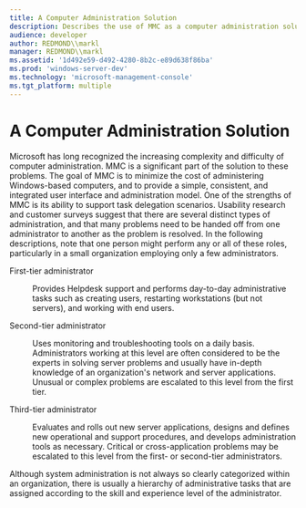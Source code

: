 ```yaml
---
title: A Computer Administration Solution
description: Describes the use of MMC as a computer administration solution.
audience: developer
author: REDMOND\\markl
manager: REDMOND\\markl
ms.assetid: '1d492e59-d492-4280-8b2c-e89d638f86ba'
ms.prod: 'windows-server-dev'
ms.technology: 'microsoft-management-console'
ms.tgt_platform: multiple
---
```


# A Computer Administration Solution

Microsoft has long recognized the increasing complexity and difficulty of computer administration. MMC is a significant part of the solution to these problems. The goal of MMC is to minimize the cost of administering Windows-based computers, and to provide a simple, consistent, and integrated user interface and administration model. One of the strengths of MMC is its ability to support task delegation scenarios. Usability research and customer surveys suggest that there are several distinct types of administration, and that many problems need to be handed off from one administrator to another as the problem is resolved. In the following descriptions, note that one person might perform any or all of these roles, particularly in a small organization employing only a few administrators.

<dl> <dt>

<span id="First-tier_administrator"></span><span id="first-tier_administrator"></span><span id="FIRST-TIER_ADMINISTRATOR"></span>First-tier administrator
</dt> <dd>

Provides Helpdesk support and performs day-to-day administrative tasks such as creating users, restarting workstations (but not servers), and working with end users.

</dd> <dt>

<span id="Second-tier_administrator"></span><span id="second-tier_administrator"></span><span id="SECOND-TIER_ADMINISTRATOR"></span>Second-tier administrator
</dt> <dd>

Uses monitoring and troubleshooting tools on a daily basis. Administrators working at this level are often considered to be the experts in solving server problems and usually have in-depth knowledge of an organization's network and server applications. Unusual or complex problems are escalated to this level from the first tier.

</dd> <dt>

<span id="Third-tier_administrator"></span><span id="third-tier_administrator"></span><span id="THIRD-TIER_ADMINISTRATOR"></span>Third-tier administrator
</dt> <dd>

Evaluates and rolls out new server applications, designs and defines new operational and support procedures, and develops administration tools as necessary. Critical or cross-application problems may be escalated to this level from the first- or second-tier administrators.

</dd> </dl>

Although system administration is not always so clearly categorized within an organization, there is usually a hierarchy of administrative tasks that are assigned according to the skill and experience level of the administrator.

 

 




